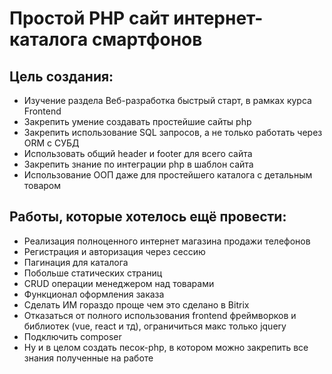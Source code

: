 # Простой PHP сайт интернет-каталога смартфонов
## Цель создания:
- Изучение раздела Веб-разработка быстрый старт, в рамках курса Frontend
- Закрепить умение создавать простейшие сайты php
- Закрепить использование SQL запросов, а не только работать через ORM с СУБД
- Использовать общий header и footer для всего сайта
- Закрепить знание по интеграции php в шаблон сайта
- Использование ООП даже для простейшего каталога с детальным товаром
## Работы, которые хотелось ещё провести:
- Реализация полноценного интернет магазина продажи телефонов
- Регистрация и авторизация через сессию
- Пагинация для каталога
- Побольше статических страниц
- CRUD операции менеджером над товарами
- Функционал оформления заказа
- Сделать ИМ гораздо проще чем это сделано в Bitrix
- Отказаться от полного использования frontend фреймворков и библиотек (vue, react и тд), ограничиться макс только jquery
- Подключить composer
- Ну и в целом создать песок-php, в котором можно закрепить все знания полученные на работе